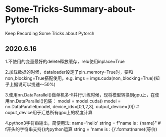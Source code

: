 # Some-Tricks-Summary-about-Pytorch
Keep Recording Some Tricks about Pytorch
## 2020.6.16
1.不使用的变量最好的delete释放缓存，relu使用inplace=True

2.加载数据的时候，dataloader设定了pin_memory=True时，要和non_blocking=True搭配使用，e.g. imgs = imgs.cuda(non_blocking=True)(知乎上据说可以提速～50%)

3.使用nn.DataParallel()做单机多卡并行训练时候，现将模型转换到gpu上，在使用nn.DataParallel()包装：
      model = model.cuda()
      model = nn.DataParallel(model, device_ids=[0,1,2,3], output_device=[0]) # ouput_device用于汇总所有gpu上的梯度计算
      
4.python3字符串输出，简便用法: 
      name='hello' 
      string = f"name is : {name}" # f开头的字符串支持{}内python运算
      string = 'name is : {}'.format(name)(等价)
